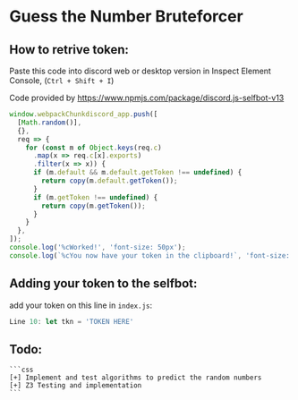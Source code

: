 # Guess the Number Bruteforcer

## How to retrive token:

Paste this code into discord web or desktop version in Inspect Element Console, (`Ctrl + Shift + I`)

Code provided by https://www.npmjs.com/package/discord.js-selfbot-v13

```js
window.webpackChunkdiscord_app.push([
  [Math.random()],
  {},
  req => {
    for (const m of Object.keys(req.c)
      .map(x => req.c[x].exports)
      .filter(x => x)) {
      if (m.default && m.default.getToken !== undefined) {
        return copy(m.default.getToken());
      }
      if (m.getToken !== undefined) {
        return copy(m.getToken());
      }
    }
  },
]);
console.log('%cWorked!', 'font-size: 50px');
console.log(`%cYou now have your token in the clipboard!`, 'font-size: 16px');
```

## Adding your token to the selfbot:

add your token on this line in `index.js`:

```js
Line 10: let tkn = 'TOKEN HERE'
```

## Todo:

    ```css
    [+] Implement and test algorithms to predict the random numbers
    [+] Z3 Testing and implementation
    ```
